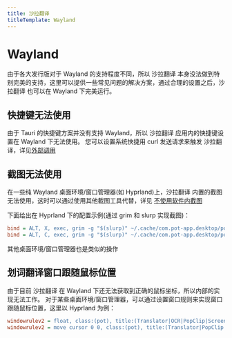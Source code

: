 ```yaml
---
title: 沙拉翻译
titleTemplate: Wayland
---
```


# Wayland

由于各大发行版对于 Wayland 的支持程度不同，所以 沙拉翻译 本身没法做到特别完美的支持，这里可以提供一些常见问题的解决方案，通过合理的设置之后，沙拉翻译 也可以在 Wayland 下完美运行。

## 快捷键无法使用

由于 Tauri 的快捷键方案并没有支持 Wayland，所以 沙拉翻译 应用内的快捷键设置在 Wayland 下无法使用。 您可以设置系统快捷用 curl 发送请求来触发 沙拉翻译，详见[外部调用](/docs/invoke)

## 截图无法使用

在一些纯 Wayland 桌面环境/窗口管理器(如 Hyprland)上，沙拉翻译 内置的截图无法使用，这时可以通过使用其他截图工具代替，详见 [不使用软件内截图](/docs/invoke#不使用软件内截图)

下面给出在 Hyprland 下的配置示例(通过 grim 和 slurp 实现截图)：

```ini
bind = ALT, X, exec, grim -g "$(slurp)" ~/.cache/com.pot-app.desktop/pot_screenshot_cut.png && curl "127.0.0.1:60828/ocr_recognize?screenshot=false"
bind = ALT, C, exec, grim -g "$(slurp)" ~/.cache/com.pot-app.desktop/pot_screenshot_cut.png && curl "127.0.0.1:60828/ocr_translate?screenshot=false"
```

其他桌面环境/窗口管理器也是类似的操作

## 划词翻译窗口跟随鼠标位置

由于目前 沙拉翻译 在 Wayland 下还无法获取到正确的鼠标坐标，所以内部的实现无法工作。 对于某些桌面环境/窗口管理器，可以通过设置窗口规则来实现窗口跟随鼠标位置，这里以 Hyprland 为例：

```ini
windowrulev2 = float, class:(pot), title:(Translator|OCR|PopClip|Screenshot Translate) # Translation window floating
windowrulev2 = move cursor 0 0, class:(pot), title:(Translator|PopClip|Screenshot Translate) # Translation window follows the mouse position.
```
